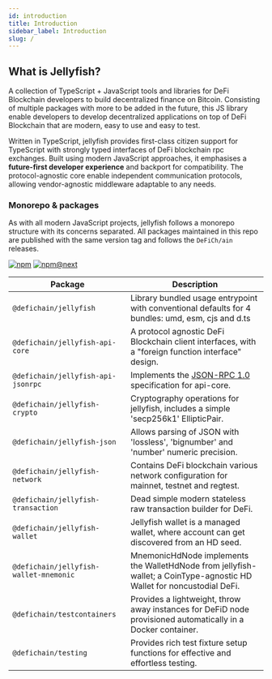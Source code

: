 ```yaml
---
id: introduction
title: Introduction
sidebar_label: Introduction
slug: /
---
```


## What is Jellyfish?

A collection of TypeScript + JavaScript tools and libraries for DeFi Blockchain developers to build decentralized 
finance on Bitcoin. Consisting of multiple packages with more to be added in the future, this JS library enable 
developers to develop decentralized applications on top of DeFi Blockchain that are modern, easy to use and easy to 
test.

Written in TypeScript, jellyfish provides first-class citizen support for TypeScript with strongly typed interfaces of
DeFi blockchain rpc exchanges. Built using modern JavaScript approaches, it emphasises a **future-first developer experience**
and backport for compatibility. The protocol-agnostic core enable independent communication protocols, allowing
vendor-agnostic middleware adaptable to any needs.

### Monorepo & packages 

As with all modern JavaScript projects, jellyfish follows a monorepo structure with its concerns separated. All packages
maintained in this repo are published with the same version tag and follows the `DeFiCh/ain` releases.

[![npm](https://img.shields.io/npm/v/@defichain/jellyfish)](https://www.npmjs.com/package/@defichain/jellyfish/v/latest)
[![npm@next](https://img.shields.io/npm/v/@defichain/jellyfish/next)](https://www.npmjs.com/package/@defichain/jellyfish/v/next)

Package                                            | Description 
---------------------------------------------------|-------------
`@defichain/jellyfish`                             | Library bundled usage entrypoint with conventional defaults for 4 bundles: umd, esm, cjs and d.ts
`@defichain/jellyfish-api-core`                    | A protocol agnostic DeFi Blockchain client interfaces, with a "foreign function interface" design.
`@defichain/jellyfish-api-jsonrpc`                 | Implements the [JSON-RPC 1.0](https://www.jsonrpc.org/specification_v1) specification for api-core.
`@defichain/jellyfish-crypto`                      | Cryptography operations for jellyfish, includes a simple 'secp256k1' EllipticPair.
`@defichain/jellyfish-json`                        | Allows parsing of JSON with 'lossless', 'bignumber' and 'number' numeric precision.
`@defichain/jellyfish-network`                     | Contains DeFi blockchain various network configuration for mainnet, testnet and regtest.
`@defichain/jellyfish-transaction`                 | Dead simple modern stateless raw transaction builder for DeFi.
`@defichain/jellyfish-wallet`                      | Jellyfish wallet is a managed wallet, where account can get discovered from an HD seed.
`@defichain/jellyfish-wallet-mnemonic`             | MnemonicHdNode implements the WalletHdNode from jellyfish-wallet; a CoinType-agnostic HD Wallet for noncustodial DeFi.
`@defichain/testcontainers`                        | Provides a lightweight, throw away instances for DeFiD node provisioned automatically in a Docker container.
`@defichain/testing`                               | Provides rich test fixture setup functions for effective and effortless testing.
